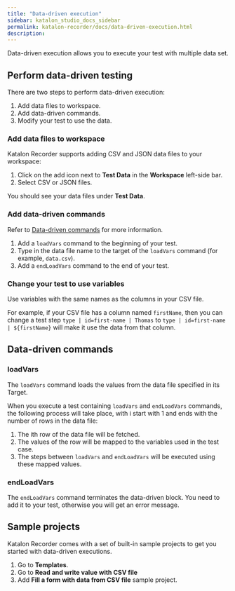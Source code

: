 ```yaml
---
title: "Data-driven execution"
sidebar: katalon_studio_docs_sidebar
permalink: katalon-recorder/docs/data-driven-execution.html
description:
---
```


Data-driven execution allows you to execute your test with multiple data set.

## Perform data-driven testing
There are two steps to perform data-driven execution:
1. Add data files to workspace.
2. Add data-driven commands.
3. Modify your test to use the data.

### Add data files to workspace
Katalon Recorder supports adding CSV and JSON data files to your workspace: 
1. Click on the add icon next to **Test Data** in the **Workspace** left-side bar.
2. Select CSV or JSON files.

You should see your data files under **Test Data**.

### Add data-driven commands
Refer to [Data-driven commands](#data-driven-commands) for more information.
1. Add a `loadVars` command to the beginning of your test.
2. Type in the data file name to the target of the `loadVars` command (for example, `data.csv`).
3. Add a `endLoadVars` command to the end of your test.

### Change your test to use variables

Use variables with the same names as the columns in your CSV file.

For example, if your CSV file has a column named `firstName`, then you can change a test step `type | id=first-name | Thomas` to `type | id=first-name | ${firstName}` will make it use the data from that column.

## Data-driven commands
### loadVars

The `loadVars` command loads the values from the data file specified in its Target. 

When you execute a test containing `loadVars` and `endLoadVars` commands, the following process will take place, with i start with 1 and ends with the number of rows in the data file:
1. The ith row of the data file will be fetched.
2. The values of the row will be mapped to the variables used in the test case.
3. The steps between `loadVars` and `endLoadVars` will be executed using these mapped values.

### endLoadVars

The `endLoadVars` command terminates the data-driven block. You need to add it to your test, otherwise you will get an error message.

## Sample projects
Katalon Recorder comes with a set of built-in sample projects to get you started with data-driven executions.
1. Go to **Templates**.
2. Go to **Read and write value with CSV file**
3. Add **Fill a form with data from CSV file** sample project.